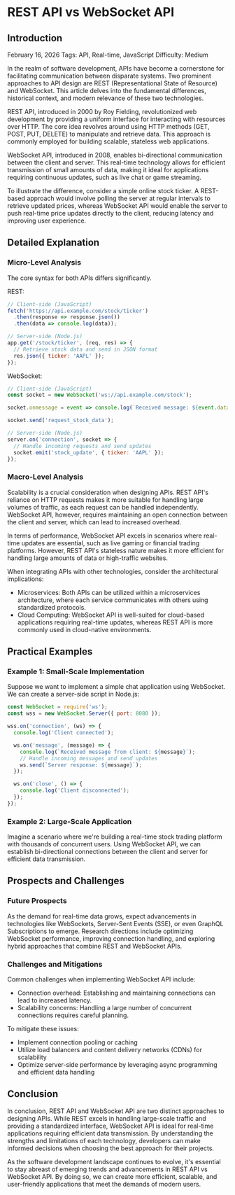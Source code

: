 # REST API vs WebSocket API
## Introduction
February 16, 2026 Tags: API, Real-time, JavaScript Difficulty: Medium

In the realm of software development, APIs have become a cornerstone for facilitating communication between disparate systems. Two prominent approaches to API design are REST (Representational State of Resource) and WebSocket. This article delves into the fundamental differences, historical context, and modern relevance of these two technologies.

REST API, introduced in 2000 by Roy Fielding, revolutionized web development by providing a uniform interface for interacting with resources over HTTP. The core idea revolves around using HTTP methods (GET, POST, PUT, DELETE) to manipulate and retrieve data. This approach is commonly employed for building scalable, stateless web applications.

WebSocket API, introduced in 2008, enables bi-directional communication between the client and server. This real-time technology allows for efficient transmission of small amounts of data, making it ideal for applications requiring continuous updates, such as live chat or game streaming.

To illustrate the difference, consider a simple online stock ticker. A REST-based approach would involve polling the server at regular intervals to retrieve updated prices, whereas WebSocket API would enable the server to push real-time price updates directly to the client, reducing latency and improving user experience.

## Detailed Explanation

### Micro-Level Analysis
The core syntax for both APIs differs significantly.

REST:
```javascript
// Client-side (JavaScript)
fetch('https://api.example.com/stock/ticker')
  .then(response => response.json())
  .then(data => console.log(data));

// Server-side (Node.js)
app.get('/stock/ticker', (req, res) => {
  // Retrieve stock data and send in JSON format
  res.json({ ticker: 'AAPL' });
});
```

WebSocket:
```javascript
// Client-side (JavaScript)
const socket = new WebSocket('ws://api.example.com/stock');

socket.onmessage = event => console.log(`Received message: ${event.data}`);

socket.send('request_stock_data');

// Server-side (Node.js)
server.on('connection', socket => {
  // Handle incoming requests and send updates
  socket.emit('stock_update', { ticker: 'AAPL' });
});
```

### Macro-Level Analysis

Scalability is a crucial consideration when designing APIs. REST API's reliance on HTTP requests makes it more suitable for handling large volumes of traffic, as each request can be handled independently. WebSocket API, however, requires maintaining an open connection between the client and server, which can lead to increased overhead.

In terms of performance, WebSocket API excels in scenarios where real-time updates are essential, such as live gaming or financial trading platforms. However, REST API's stateless nature makes it more efficient for handling large amounts of data or high-traffic websites.

When integrating APIs with other technologies, consider the architectural implications:

* Microservices: Both APIs can be utilized within a microservices architecture, where each service communicates with others using standardized protocols.
* Cloud Computing: WebSocket API is well-suited for cloud-based applications requiring real-time updates, whereas REST API is more commonly used in cloud-native environments.

## Practical Examples

### Example 1: Small-Scale Implementation
Suppose we want to implement a simple chat application using WebSocket. We can create a server-side script in Node.js:
```javascript
const WebSocket = require('ws');
const wss = new WebSocket.Server({ port: 8080 });

wss.on('connection', (ws) => {
  console.log('Client connected');

  ws.on('message', (message) => {
    console.log(`Received message from client: ${message}`);
    // Handle incoming messages and send updates
    ws.send(`Server response: ${message}`);
  });

  ws.on('close', () => {
    console.log('Client disconnected');
  });
});
```
### Example 2: Large-Scale Application

Imagine a scenario where we're building a real-time stock trading platform with thousands of concurrent users. Using WebSocket API, we can establish bi-directional connections between the client and server for efficient data transmission.

## Prospects and Challenges

### Future Prospects
As the demand for real-time data grows, expect advancements in technologies like WebSockets, Server-Sent Events (SSE), or even GraphQL Subscriptions to emerge. Research directions include optimizing WebSocket performance, improving connection handling, and exploring hybrid approaches that combine REST and WebSocket APIs.

### Challenges and Mitigations

Common challenges when implementing WebSocket API include:

* Connection overhead: Establishing and maintaining connections can lead to increased latency.
* Scalability concerns: Handling a large number of concurrent connections requires careful planning.

To mitigate these issues:

* Implement connection pooling or caching
* Utilize load balancers and content delivery networks (CDNs) for scalability
* Optimize server-side performance by leveraging async programming and efficient data handling

## Conclusion
In conclusion, REST API and WebSocket API are two distinct approaches to designing APIs. While REST excels in handling large-scale traffic and providing a standardized interface, WebSocket API is ideal for real-time applications requiring efficient data transmission. By understanding the strengths and limitations of each technology, developers can make informed decisions when choosing the best approach for their projects.

As the software development landscape continues to evolve, it's essential to stay abreast of emerging trends and advancements in REST API vs WebSocket API. By doing so, we can create more efficient, scalable, and user-friendly applications that meet the demands of modern users.